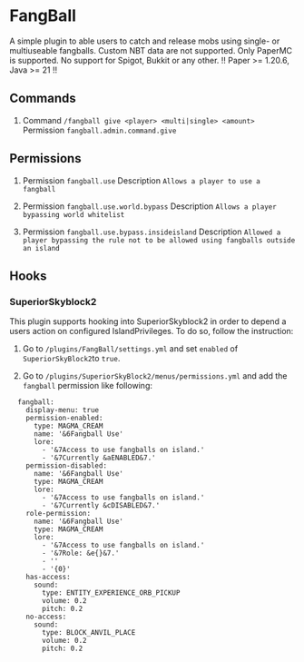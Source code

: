 
# FangBall

A simple plugin to able users to catch and release mobs using single- or multiuseable fangballs. Custom NBT data are not supported. Only PaperMC is supported. No support for Spigot, Bukkit or any other.
!! Paper >= 1.20.6, Java >= 21 !!




## Commands
1) Command `/fangball give <player> <multi|single> <amount>`
 Permission `fangball.admin.command.give`


## Permissions
1) Permission `fangball.use`
 Description `Allows a player to use a fangball`

2) Permission `fangball.use.world.bypass`
 Description `Allows a player bypassing world whitelist`

3) Permission `fangball.use.bypass.insideisland`
 Description `Allowed a player bypassing the rule not to be allowed using fangballs outside an island`
 
## Hooks
### SuperiorSkyblock2
This plugin supports hooking into SuperiorSkyblock2 in order to depend a users action on configured IslandPrivileges. To do so, follow the instruction:

1) Go to
`/plugins/FangBall/settings.yml` 
and set `enabled` of `SuperiorSkyBlock2`to `true`.

2) Go to
`/plugins/SuperiorSkyBlock2/menus/permissions.yml` and add the `fangball` permission like following:

```
  fangball:
    display-menu: true
    permission-enabled:
      type: MAGMA_CREAM
      name: '&6Fangball Use'
      lore:
        - '&7Access to use fangballs on island.'
        - '&7Currently &aENABLED&7.'
    permission-disabled:
      name: '&6Fangball Use'
      type: MAGMA_CREAM
      lore:
        - '&7Access to use fangballs on island.'
        - '&7Currently &cDISABLED&7.'
    role-permission:
      name: '&6Fangball Use'
      type: MAGMA_CREAM
      lore:
        - '&7Access to use fangballs on island.'
        - '&7Role: &e{}&7.'
        - ''
        - '{0}'
    has-access:
      sound:
        type: ENTITY_EXPERIENCE_ORB_PICKUP
        volume: 0.2
        pitch: 0.2
    no-access:
      sound:
        type: BLOCK_ANVIL_PLACE
        volume: 0.2
        pitch: 0.2
```
